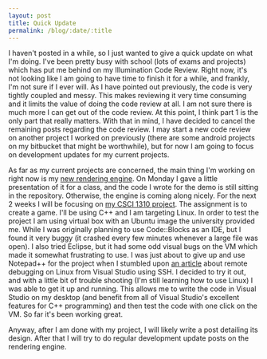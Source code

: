 ```yaml
---
layout: post
title: Quick Update
permalink: /blog/:date/:title
---
```

I haven&#39;t posted in a while, so I just wanted to give a quick update on what I&#39;m doing. I&#39;ve been pretty busy with school (lots of exams and projects) which has put me behind on my Illumination Code Review. Right now, it&#39;s not looking like I am going to have time to finish it for a while, and frankly, I&#39;m not sure if I ever will. As I have pointed out previously, the code is very tightly coupled and messy. This makes reviewing it very time consuming and it limits the value of doing the code review at all. I am not sure there is much more I can get out of the code review. At this point, I think part 1 is the only part that really matters. With that in mind, I have decided to cancel the remaining posts regarding the code review. I may start a new code review on another project I worked on previously (there are some android projects on my bitbucket that might be worthwhile), but for now I am going to focus on development updates for my current projects.

As far as my current projects are concerned, the main thing I&#39;m working on right now is my [new rendering engine](https://github.com/Spaceman1701/RenderingEngine). On Monday I gave a little presentation of it for a class, and the code I wrote for the demo is still sitting in the repository. Otherwise, the engine is coming along nicely. For the next 2 weeks I will be focusing on [my CSCI 1310 project](https://github.com/Spaceman1701/CSCIGameProject). The assignment is to create a game. I&#39;ll be using C++ and I am targeting Linux. In order to test the project I am using virtual box with an Ubuntu image the university provided me. While I was originally planning to use Code::Blocks as an IDE, but I found it very buggy (it crashed every few minutes whenever a large file was open). I also tried Eclipse, but it had some odd visual bugs on the VM which made it somewhat frustrating to use. I was just about to give up and use Notepad++ for the project when I stumbled upon [an article](https://blogs.msdn.microsoft.com/vcblog/2016/03/30/visual-c-for-linux-development/) about remote debugging on Linux from Visual Studio using SSH. I decided to try it out, and with a little bit of trouble shooting (I&#39;m still learning how to use Linux) I was able to get it up and running. This allows me to write the code in Visual Studio on my desktop (and benefit from all of Visual Studio&#39;s excellent features for C++ programming) and then test the code with one click on the VM. So far it&#39;s been working great.

Anyway, after I am done with my project, I will likely write a post detailing its design. After that I will try to do regular development update posts on the rendering engine.
